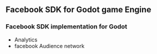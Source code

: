## Facebook SDK for Godot game Engine

### Facebook SDK implementation for Godot 

- Analytics 
- facebook Audience network
